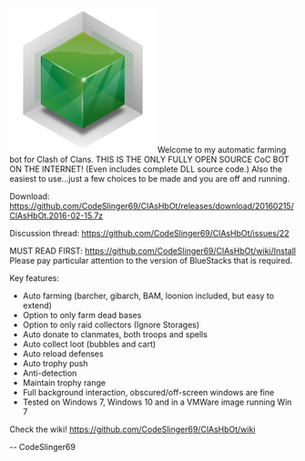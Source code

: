 ![](/WikiImages/Icon.png?raw=true) Welcome to my automatic farming bot for Clash of Clans.
THIS IS THE ONLY FULLY OPEN SOURCE CoC BOT ON THE INTERNET! (Even includes complete DLL source code.) Also the easiest to use...just a few choices to be made and you are off and running.

Download: https://github.com/CodeSlinger69/ClAsHbOt/releases/download/20160215/ClAsHbOt.2016-02-15.7z

Discussion thread: https://github.com/CodeSlinger69/ClAsHbOt/issues/22

MUST READ FIRST: https://github.com/CodeSlinger69/ClAsHbOt/wiki/Install  Please pay particular attention to the version of BlueStacks that is required.

Key features:
- Auto farming (barcher, gibarch, BAM, loonion included, but easy to extend)
- Option to only farm dead bases
- Option to only raid collectors (Ignore Storages)
- Auto donate to clanmates, both troops and spells
- Auto collect loot (bubbles and cart)
- Auto reload defenses
- Auto trophy push
- Anti-detection
- Maintain trophy range
- Full background interaction, obscured/off-screen windows are fine
- Tested on Windows 7, Windows 10 and in a VMWare image running Win 7

Check the wiki! https://github.com/CodeSlinger69/ClAsHbOt/wiki

-- CodeSlinger69
